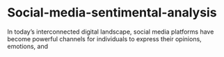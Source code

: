 # Social-media-sentimental-analysis
In today’s interconnected digital landscape, social media platforms have become powerful channels for individuals to express their opinions, emotions, and
